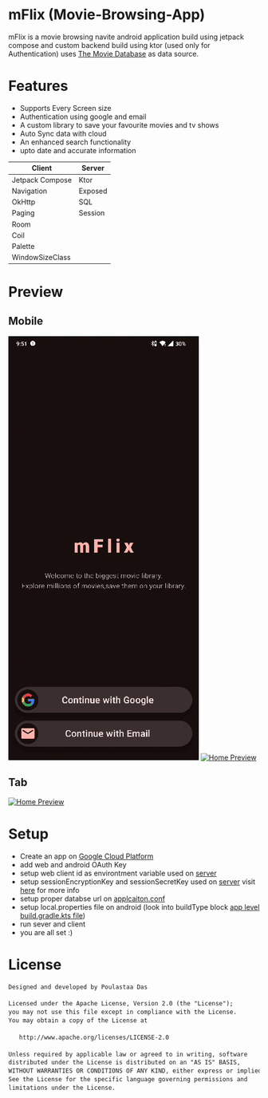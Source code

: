 # mFlix (Movie-Browsing-App)

mFlix is a movie browsing navite android application build using jetpack compose and custom backend build using ktor (used only for Authentication) uses [The Movie Database](https://developer.themoviedb.org/reference/intro/getting-started) as data source.

# Features

- Supports Every Screen size
- Authentication using google and email
- A custom library to save your favourite movies and tv shows
- Auto Sync data with cloud
- An enhanced search functionality
- upto date and accurate information

| **Client**      | **Server** |
| --------------- | ---------- |
| Jetpack Compose | Ktor       |
| Navigation      | Exposed    |
| OkHttp          | SQL        |
| Paging          | Session    |
| Room            |            |
| Coil            |            |
| Palette         |            |
| WindowSizeClass |            |

# Preview

## Mobile

[![Auth Preview](https://github.com/POULASTAAdAS/Movie-Browsing-App/blob/main/ss/mobile/auth_mFlix.gif)](https://github.com/POULASTAAdAS/Movie-Browsing-App/blob/main/ss/mobile/auth_mFlix.gif)
[![Home Preview](https://github.com/POULASTAAdAS/Movie-Browsing-App/blob/main/ss/mobile/home_mFlix.gif)](https://github.com/POULASTAAdAS/Movie-Browsing-App/blob/main/ss/mobile/home_mFlix.gif)

## Tab

[![Home Preview](https://github.com/POULASTAAdAS/Movie-Browsing-App/blob/main/ss/tab/tab%20home.gif)](https://github.com/POULASTAAdAS/Movie-Browsing-App/blob/main/ss/tab/tab%20home.gif)

# Setup

- Create an app on [Google Cloud Platform](https://console.cloud.google.com/welcome)
- add web and android OAuth Key
- setup web client id as environtment variable used on [server](https://github.com/POULASTAAdAS/Movie-Browsing-App/blob/main/mFlexAuth/src/main/kotlin/com/poulastaa/route/auth/Auth.kt)
- setup sessionEncryptionKey and sessionSecretKey used on [server](https://github.com/POULASTAAdAS/Movie-Browsing-App/blob/main/mFlexAuth/src/main/kotlin/com/poulastaa/plugins/Session.kt) visit [here](https://ktor.io/docs/server-sessions.html) for more info
- setup proper databse url on [applcaiton.conf](https://github.com/POULASTAAdAS/Movie-Browsing-App/blob/main/mFlexAuth/src/main/resources/application.conf)
- setup local.properties file on android (look into buildType block [app level build.gradle.kts file](https://github.com/POULASTAAdAS/Movie-Browsing-App/blob/main/mFlix/app/build.gradle.kts))
- run sever and client
- you are all set :)

# License

```xml
Designed and developed by Poulastaa Das

Licensed under the Apache License, Version 2.0 (the "License");
you may not use this file except in compliance with the License.
You may obtain a copy of the License at

   http://www.apache.org/licenses/LICENSE-2.0

Unless required by applicable law or agreed to in writing, software
distributed under the License is distributed on an "AS IS" BASIS,
WITHOUT WARRANTIES OR CONDITIONS OF ANY KIND, either express or implied.
See the License for the specific language governing permissions and
limitations under the License.
```
